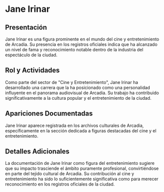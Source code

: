 # Jane Irinar

## Presentación
Jane Irinar es una figura prominente en el mundo del cine y entretenimiento de Arcadia. Su presencia en los registros oficiales indica que ha alcanzado un nivel de fama y reconocimiento notable dentro de la industria del espectáculo de la ciudad.

## Rol y Actividades
Como parte del sector de "Cine y Entretenimiento", Jane Irinar ha desarrollado una carrera que la ha posicionado como una personalidad influyente en el panorama audiovisual de Arcadia. Su trabajo ha contribuido significativamente a la cultura popular y el entretenimiento de la ciudad.

## Apariciones Documentadas
Jane Irinar aparece registrada en los archivos culturales de Arcadia, específicamente en la sección dedicada a figuras destacadas del cine y el entretenimiento.

## Detalles Adicionales
La documentación de Jane Irinar como figura del entretenimiento sugiere que su impacto trasciende el ámbito puramente profesional, convirtiéndose en parte del tejido cultural de Arcadia. Su contribución al cine y entretenimiento ha sido lo suficientemente significativa como para merecer reconocimiento en los registros oficiales de la ciudad.